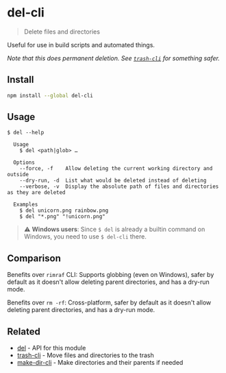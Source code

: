 # del-cli

> Delete files and directories

Useful for use in build scripts and automated things.

*Note that this does permanent deletion. See [`trash-cli`](https://github.com/sindresorhus/trash-cli) for something safer.*

## Install

```sh
npm install --global del-cli
```

## Usage

```
$ del --help

  Usage
    $ del <path|glob> …

  Options
    --force, -f    Allow deleting the current working directory and outside
    --dry-run, -d  List what would be deleted instead of deleting
    --verbose, -v  Display the absolute path of files and directories as they are deleted

  Examples
    $ del unicorn.png rainbow.png
    $ del "*.png" "!unicorn.png"
```

> :warning: **Windows users**: Since `$ del` is already a builtin command on Windows, you need to use `$ del-cli` there.

## Comparison

Benefits over `rimraf` CLI: Supports globbing (even on Windows), safer by default as it doesn't allow deleting parent directories, and has a dry-run mode.

Benefits over `rm -rf`: Cross-platform, safer by default as it doesn't allow deleting parent directories, and has a dry-run mode.

## Related

- [del](https://github.com/sindresorhus/del) - API for this module
- [trash-cli](https://github.com/sindresorhus/trash-cli) - Move files and directories to the trash
- [make-dir-cli](https://github.com/sindresorhus/make-dir-cli) - Make directories and their parents if needed
